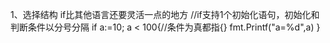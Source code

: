 1、选择结构
if比其他语言还要灵活一点的地方
//if支持1个初始化语句，初始化和判断条件以分号分隔
if a:=10; a < 100{//条件为真都指{}
    fmt.Printf("a=%d",a)
}